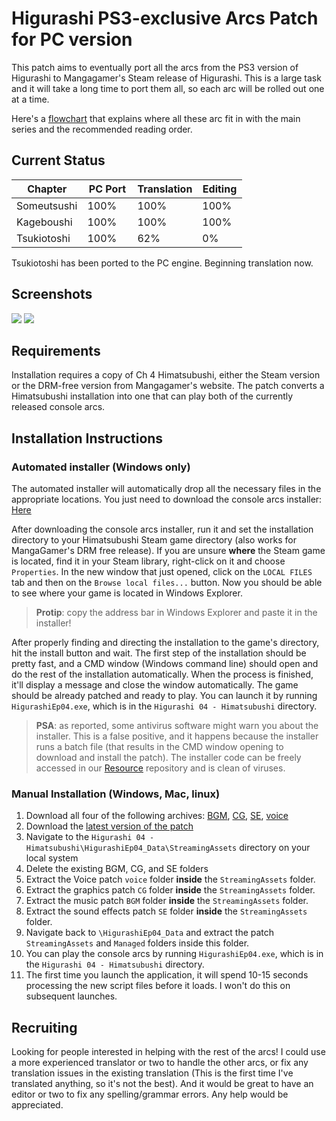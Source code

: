 # Higurashi PS3-exclusive Arcs Patch for PC version

This patch aims to eventually port all the arcs from the PS3 version of Higurashi to Mangagamer's Steam release of Higurashi.  This is a large task and it will take a long time to port them all, so each arc will be rolled out one at a time.

Here's a [flowchart](https://ibb.co/dTRmmb) that explains where all these arc fit in with the main series and the recommended reading order.

## Current Status

| Chapter     | PC Port  | Translation | Editing |
| ----------- | -------- | ----------- | ------- |
| Someutsushi | 100%     | 100%        | 100%    | 
| Kageboushi  | 100%     | 100%        | 100%    | 
| Tsukiotoshi | 100%     |  62%        |   0%    | 

Tsukiotoshi has been ported to the PC engine.  Beginning translation now.

## Screenshots

![](https://i.imgur.com/mBxKC8p.png)
![](https://i.imgur.com/A5Iym0R.png)


## Requirements
Installation requires a copy of Ch 4 Himatsubushi, either the Steam version or the DRM-free version from Mangagamer's website.  The patch converts a Himatsubushi installation into one that can play both of the currently released console arcs.

## Installation Instructions
### Automated installer (Windows only)

The automated installer will automatically drop all the necessary files in the appropriate locations.  You just need to download the console arcs installer: [Here](https://github.com/07th-mod/resources/releases/download/installer/Console.Arcs.PS3.Voice.and.Graphics.Installer.exe)

After downloading the console arcs installer, run it and set the installation directory to your Himatsubushi Steam game directory (also works for MangaGamer's DRM free release). If you are unsure **where** the Steam game is located, find it in your Steam library, right-click on it and choose ``Properties``. In the new window that just opened, click on the ``LOCAL FILES`` tab and then on the ``Browse local files...`` button. Now you should be able to see where your game is located in Windows Explorer.

> **Protip**: copy the address bar in Windows Explorer and paste it in the installer!

After properly finding and directing the installation to the game's directory, hit the install button and wait. The first step of the installation should be pretty fast, and a CMD window (Windows command line) should open and do the rest of the installation automatically. When the process is finished, it'll display a message and close the window automatically. The game should be already patched and ready to play.  You can launch it by running ``HigurashiEp04.exe``, which is in the ``Higurashi 04 - Himatsubushi`` directory.

> **PSA**: as reported, some antivirus software might warn you about the installer. This is a false positive, and it happens because the installer runs a batch file (that results in the CMD window opening to download and install the patch). The installer code can be freely accessed in our [Resource](https://github.com/07th-mod/resources) repository and is clean of viruses.

### Manual Installation (Windows, Mac, linux)

1. Download all four of the following archives:
[BGM](https://github.com/07th-mod/resources/releases/download/Nipah/ConsoleArcs-BGM.zip), [CG](https://github.com/07th-mod/resources/releases/download/Nipah/ConsoleArcs-CG.zip), [SE](https://github.com/07th-mod/resources/releases/download/Nipah/ConsoleArcs-SE.zip), [voice](https://github.com/07th-mod/resources/releases/download/Nipah/ConsoleArcs-voice.zip)
2. Download the [latest version of the patch](https://github.com/07th-mod/higurashi-console-arcs/releases/latest)
3. Navigate to the ``Higurashi 04 - Himatsubushi\HigurashiEp04_Data\StreamingAssets`` directory on your local system
4. Delete the existing BGM, CG, and SE folders
5. Extract the Voice patch ``voice`` folder **inside** the ``StreamingAssets`` folder.
6. Extract the graphics patch ``CG`` folder **inside** the ``StreamingAssets`` folder.
7. Extract the music patch ``BGM`` folder **inside** the ``StreamingAssets`` folder.
8. Extract the sound effects patch ``SE`` folder **inside** the ``StreamingAssets`` folder.
9. Navigate back to ``\HigurashiEp04_Data`` and extract the patch ``StreamingAssets`` and ``Managed`` folders inside this folder.
10. You can play the console arcs by running ``HigurashiEp04.exe``, which is in the ``Higurashi 04 - Himatsubushi`` directory.
11. The first time you launch the application, it will spend 10-15 seconds processing the new script files before it loads.  I won't do this on subsequent launches.

## Recruiting

Looking for people interested in helping with the rest of the arcs!  I could use a more experienced translator or two to handle the other arcs, or fix any translation issues in the existing translation (This is the first time I've translated anything, so it's not the best). And it would be great to have an editor or two to fix any spelling/grammar errors.  Any help would be appreciated.
